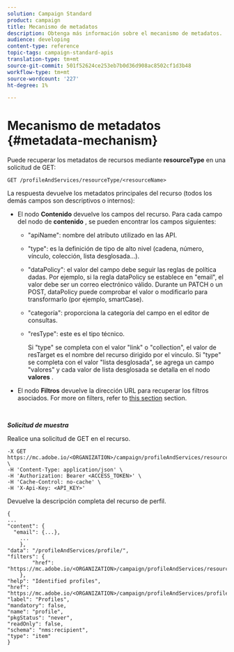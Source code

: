```yaml
---
solution: Campaign Standard
product: campaign
title: Mecanismo de metadatos
description: Obtenga más información sobre el mecanismo de metadatos.
audience: developing
content-type: reference
topic-tags: campaign-standard-apis
translation-type: tm+mt
source-git-commit: 501f52624ce253eb7b0d36d908ac8502cf1d3b48
workflow-type: tm+mt
source-wordcount: '227'
ht-degree: 1%

---
```



# Mecanismo de metadatos {#metadata-mechanism}

Puede recuperar los metadatos de recursos mediante **resourceType** en una solicitud de GET:

`GET /profileAndServices/resourceType/<resourceName>`

La respuesta devuelve los metadatos principales del recurso (todos los demás campos son descriptivos o internos):

* El nodo **Contenido** devuelve los campos del recurso. Para cada campo del nodo de **contenido** , se pueden encontrar los campos siguientes:

   * &quot;apiName&quot;: nombre del atributo utilizado en las API.
   * &quot;type&quot;: es la definición de tipo de alto nivel (cadena, número, vínculo, colección, lista desglosada...).
   * &quot;dataPolicy&quot;: el valor del campo debe seguir las reglas de política dadas. Por ejemplo, si la regla dataPolicy se establece en &quot;email&quot;, el valor debe ser un correo electrónico válido. Durante un PATCH o un POST, dataPolicy puede comprobar el valor o modificarlo para transformarlo (por ejemplo, smartCase).
   * &quot;categoría&quot;: proporciona la categoría del campo en el editor de consultas.
   * &quot;resType&quot;: este es el tipo técnico.

      Si &quot;type&quot; se completa con el valor &quot;link&quot; o &quot;collection&quot;, el valor de resTarget es el nombre del recurso dirigido por el vínculo.
Si &quot;type&quot; se completa con el valor &quot;lista desglosada&quot;, se agrega un campo &quot;valores&quot; y cada valor de lista desglosada se detalla en el nodo **valores** .

* El nodo **Filtros** devuelve la dirección URL para recuperar los filtros asociados. For more on filters, refer to [this section](../../api/using/filtering.md) section.

<!-- créer une section au même niveau sur les liens -->
<!-- dans l'exemple: birthdate, email +  mettre 2 liens : un de type 1-1 , 1-N
si on prend l'exemple de l'org unit, on aura un bon exemple lien -->
<!-- plus reparler du node Data -->

<br/>

***Solicitud de muestra***

Realice una solicitud de GET en el recurso.

```
-X GET https://mc.adobe.io/<ORGANIZATION>/campaign/profileAndServices/resourceType/profile \
-H 'Content-Type: application/json' \
-H 'Authorization: Bearer <ACCESS_TOKEN>' \
-H 'Cache-Control: no-cache' \
-H 'X-Api-Key: <API_KEY>'
```

Devuelve la descripción completa del recurso de perfil.

```
{
...
"content": {
  "email": {...},
    ...
    },
"data": "/profileAndServices/profile/",
"filters": {
        "href": "https://mc.adobe.io/<ORGANIZATION>/campaign/profileAndServices/resourceType/<PKEY>"
    },
"help": "Identified profiles",
"href": "https://mc.adobe.io/<ORGANIZATION>/campaign/profileAndServices/profile/metadata",
"label": "Profiles",
"mandatory": false,
"name": "profile",
"pkgStatus": "never",
"readOnly": false,
"schema": "nms:recipient",
"type": "item"
}
```
